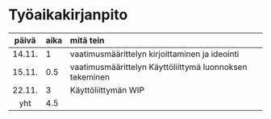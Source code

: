 # Työaikakirjanpito

| päivä | aika | mitä tein  |
| :----:|:-----| :-----|
| 14.11. | 1    | vaatimusmäärittelyn kirjoittaminen ja ideointi |
| 15.11. | 0.5    | vaatimusmäärittelyn Käyttöliittymä luonnoksen tekeminen |
| 22.11. | 3    | Käyttöliittymän WIP |
| yht   | 4.5   | | 

